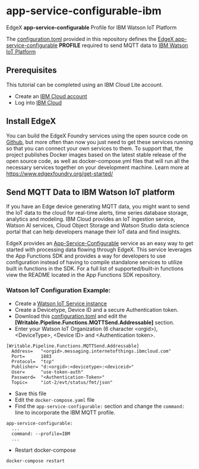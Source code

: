 # app-service-configurable-ibm
EdgeX **app-service-configurable** Profile for IBM Watson IoT Platform

The [configuration.toml](/res/ibm-mqtt-export/configuration.toml) provided in this repository defines the [EdgeX app-service-configurable](https://github.com/edgexfoundry/app-service-configurable) **PROFILE** required to send MQTT data to [IBM Watson IoT Platform](https://cloud.ibm.com/catalog/services/internet-of-things-platform#about)

## Prerequisites

This tutorial can be completed using an IBM Cloud Lite account.

* Create an [IBM Cloud account](https://ibm.biz/BdzgKN)
* Log into [IBM Cloud](https://cloud.ibm.com/login)

## Install EdgeX

You can build the EdgeX Foundry services using the open source code on [Github](https://github.com/edgexfoundry), but more often than now you just need to get these services running so that you can connect your own services to them. To support that, the project publishes Docker images based on the latest stable release of the open source code, as well as docker-compose.yml files that will run all the necessary services together on your development machine. Learn more at https://www.edgexfoundry.org/get-started/

## Send MQTT Data to IBM Watson IoT platform

If you have an Edge device generating MQTT data, you might want to send the IoT data to the cloud for real-time alerts, time series database storage, analytics and modeling. IBM Cloud provides an IoT ingestion service, Watson AI services, Cloud Object Storage and  Watson Studio data science portal that can help developers manage their IoT data and find insights.

EdgeX provides an [App-Service-Configurable](https://github.com/edgexfoundry/app-service-configurable/blob/master/README.md) service as an easy way to get started with processing data flowing through EdgeX. This service leverages the App Functions SDK and provides a way for developers to use configuration instead of having to compile standalone services to utilize built in functions in the SDK. For a full list of supported/built-in functions view the README located in the App Functions SDK repository.

### Watson IoT Configuration Example:

* Create a [Watson IoT Service instance](https://cloud.ibm.com/catalog/services/internet-of-things-platform)
* Create a Devicetype, Device ID and a secure Authentication token.
* Download this [configuration.toml](/res/ibm-mqtt-export/configuration.toml) and edit the **[Writable.Pipeline.Functions.MQTTSend.Addressable]** section.
* Enter your Watson IoT Organization (6 character \<orgid>), \<DeviceType\>, \<Device ID\> and \<Authentication token\>.

```
[Writable.Pipeline.Functions.MQTTSend.Addressable]
  Address=   "<orgid>.messaging.internetofthings.ibmcloud.com"
  Port=      1883
  Protocol=  "tcp"
  Publisher= "d:<orgid>:<devicetype>:<deviceid>"
  User=      "use-token-auth"
  Password=  "<Authentication-Token>"
  Topic=     "iot-2/evt/status/fmt/json"
```  

* Save this file
* Edit the ```docker-compose.yaml``` file
* Find the ```app-service-configurable:``` section and change the ```command:``` line to incorporate the IBM MQTT profile.

```
app-service-configurable:
  ...
  command: --profile=IBM
  ...
```

* Restart docker-compose
```
docker-compose restart
```
